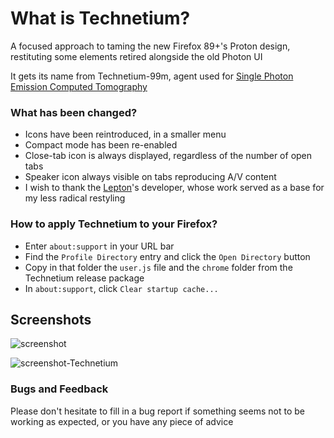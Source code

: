 # What is Technetium?
A focused approach to taming the new Firefox 89+'s Proton design, restituting some elements retired alongside the old Photon UI

It gets its name from Technetium-99m, agent used for [Single Photon Emission Computed Tomography](https://en.wikipedia.org/wiki/Single-photon_emission_computed_tomography)


### What has been changed?
- Icons have been reintroduced, in a smaller menu
- Compact mode has been re-enabled
- Close-tab icon is always displayed, regardless of the number of open tabs 
- Speaker icon always visible on tabs reproducing A/V content
- I wish to thank the [Lepton](https://github.com/black7375/Firefox-UI-Fix)'s developer, whose work served as a base for my less radical restyling


### How to apply Technetium to your Firefox?
-  Enter `about:support` in your URL bar
-  Find the `Profile Directory` entry and click the `Open Directory` button
-  Copy in that folder the `user.js` file and the `chrome` folder from the Technetium release package
-  In `about:support`, click `Clear startup cache...`

## Screenshots

![screenshot](https://user-images.githubusercontent.com/16632292/122074400-79444480-cdf9-11eb-8137-21b7991451c6.png)

![screenshot-Technetium](https://user-images.githubusercontent.com/16632292/122136471-dca69480-ce42-11eb-8a49-6a13ad77c9aa.png)


### Bugs and Feedback
Please don't hesitate to fill in a bug report if something seems not to be working as expected, or you have any piece of advice
